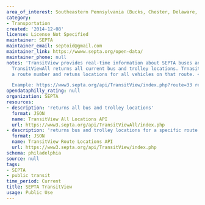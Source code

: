 ```yaml
---
area_of_interest: Southeastern Pennsylvania (Bucks, Chester, Delaware, Montgomery, Philadelphia counties)
category:
- Transportation
created: '2014-12-08'
license: License Not Specified
maintainer: SEPTA
maintainer_email: septoid@gmail.com
maintainer_link: https://wwww.septa.org/open-data/
maintainer_phone: null
notes: 'TransitView provides real-time information about SEPTA buses and trolleys. 
  TransitViewAll returns all current bus and trolley locations. TrnasitView accepts
  a route number and retuns locations for all vehicles on that route. <br><br>

  Example: https://www3.septa.org/api/TransitView/index.php?route=33 returns all vehicles on bus route 33' 
opendataphilly_rating: null
organization: SEPTA
resources:
- description: 'returns all bus and trolley locations'
  format: JSON
  name: TransitView All Locations API
  url: https://www3.septa.org/api/TransitViewAll/index.php
- description: 'returns bus and trolley locations for a specific route number'
  format: JSON
  name: TransitView Route Locations API
  url: https://www3.septa.org/api/TransitView/index.php
schema: philadelphia
source: null
tags: 
- SEPTA
- public transit
time_period: Current
title: SEPTA TransitView
usage: Public Use
---
```


